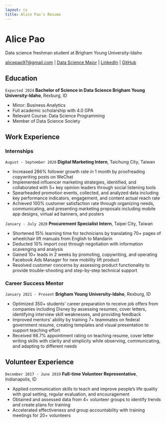 ```yaml
---
layout: cv
title: Alice Pao's Resume
---
```

# Alice Pao
Data science freshman student at Brigham Young University-Idaho

<div id="webaddress">
<a href="alicepao97@gmail.com">alicepao97@gmail.com</a>
| <a href="https://byuidatascience.github.io/development.html">Data Science Major</a>
| <a href="https://www.linkedin.com/in/alice-pao/">LinkedIn</a>
| <a href="https://github.com/byuids-resumes">GitHub</a>
</div>

<!-- https://www.monique.tech/the-art-of-markdown -->

## Education

`Expected 2024`
__Bachelor of Science in Data Science 
Brigham Young University-Idaho__, Rexburg, ID

- Minor: Business Analytics
- Full academic scholarship with 4.0 GPA
- Relevant Course: Data Science Programming
- Member of Data Science Society 

## Work Experience

### Internships

`August - September 2020`
__Digital Marketing Intern__, Taichung City, Taiwan

- Increased 286% follower growth rate in 1 month by proofreading copywriting posts on WeChat 
- Implemented influencer marketing strategies, identified, and collaborated with 5+ key opinion leaders through social listening tools
- Spearheaded promotion events, collected, and analyzed data including key performance indicators, engagement, and content actual reach rate 
- Achieved 100% customer satisfaction rate through organizing needs, communicating, and presenting marketing proposals including mobile app designs, virtual ad banners, and posters

`January - July 2020`
__Procurement Specialist Intern__, Taipei City, Taiwan

- Shortened 15% learning time for technicians by translating 70+ pages of wheelchair lift manuals from English to Mandarin 
- Deducted 10% import cost through negotiation with information scavenging and analysis
- Gained 10+ leads in 2 weeks by promoting, copywriting, and operating Facebook Ads Manager for new mobility lift product
- Resolved customer concerns by assessing product functionality to provide trouble-shooting and step-by-step technical support


### Career Success Mentor

`January 2021 - Present`
__Brigham Young University-Idaho__, Rexburg, ID

- Optimized 350+ students’ career preparation to receive job offers from companies including Disney by assessing resumes, cover letters, identifying interview skill weaknesses, and providing feedback
- Improved mentors’ ability by training 7+ teammates on federal government resume, creating templates and visual presentation to support teaching effort
- Received 98.7% appointment rating on teaching resume, cover letter writing skills with clarity and simplicity while observing, communicating, and adapting to different needs 



## Volunteer Experience

`December 2017 - June 2019`
__Full-time Volunteer Representative__, Indianapolis, ID
- Applied communication skills to teach and improve people’s life quality with goal setting, regular evaluation, and encouragement 
- Obtained and assessed data from 4+ volunteer groups to identify trends and create plans for training
- Accelerated effectiveness and group accountability with training meetings for 20+ volunteers




